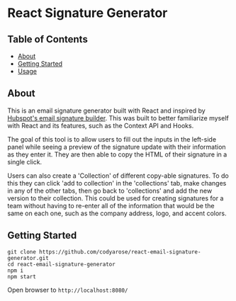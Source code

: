 # React Signature Generator

## Table of Contents
+ [About](#about)
+ [Getting Started](#getting_started)
+ [Usage](#usage)

## About <a name="about"></a>
This is an email signature generator built with React and inspired by [Hubspot's email signature builder](https://www.hubspot.com/email-signature-generator). This was built to better familiarize myself with React and its features, such as the Context API and Hooks.

The goal of this tool is to allow users to fill out the inputs in the left-side panel while seeing a preview of the signature update with their information as they enter it. They are then able to copy the HTML of their signature in a single click.

Users can also create a 'Collection' of different copy-able signatures. To do this they can click 'add to collection' in the 'collections' tab, make changes in any of the other tabs, then go back to 'collections' and add the new version to their collection. This could be used for creating signatures for a team without having to re-enter all of the information that would be the same on each one, such as the company address, logo, and accent colors.

## Getting Started <a name="getting_started"></a>
```
git clone https://github.com/codyarose/react-email-signature-generator.git
cd react-email-signature-generator
npm i
npm start
```
Open browser to `http://localhost:8080/`
